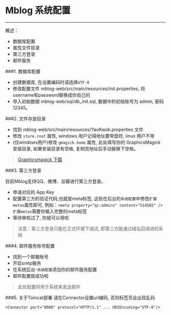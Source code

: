 ﻿# Mblog 系统配置
---
概述：

 - 数据库配置
 - 属性文件目录
 - 第三方登录
 - 邮件服务

###1. 数据库配置

 - 创建数据库, 在设置编码时请选择`UTF-8`
 - 修改配置文件 mblog-web/src/main/resources/init.properties, 将username和password替换成你自己的
 - 导入初始数据 mblog-web/sql/db_init.sql, 数据中的初始账号为 admin, 密码 12345。

###2. 文件存放目录
 - 找到 mblog-web/src/main/resources/YaoKwok.properties 文件
 - 修改 `store.root` 属性, windows 用户记得地址要带盘符, linux 用户不带
 - (仅windows用户)修改 `gmagick.home` 属性, 此处填写你的 GraphicsMagick 安装目录, 如果安装目录有空格, 复制完地址后手动替换下空格。 

> [Graphicsmagick 下载](http://www.graphicsmagick.org/download.html)

###3. 第三方登录

目前Mblog支持QQ、微博、豆瓣进行第三方登录。

 - 申请对应的 App Key
 - 配置第三方的验证代码,也就是meta标签, 这些在后台的`系统配置`中修改`扩展metas`属性即可,
例如：`<meta property="qc:admins" content="514502" />`
`扩展metas`需要你输入完整的meta标签
 - 等待审核过了, 你就可以用啦

> 注意：第三方登录只能在正式环境下调试, 即第三方能通过域名回调进的系统

###4. 邮件服务账号配置
 - 找到一个邮箱账号
 - 开启smtp服务
 - 在系统后台-`系统配置`添加你的邮件服务配置
 - 邮件配置就成功啦

> 此处配置将用于系统来发送邮件

###5. 关于Tomcat部署
请在Connector设置url编码, 否则标签页会出现乱码
```
<Connector port="8080" protocol="HTTP/1.1" ... URIEncoding="UTF-8"/>
```